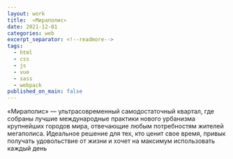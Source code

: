 ```yaml
---
layout: work
title:  «Мираполис»
date: 2021-12-01
categories: web
excerpt_separator: <!--readmore-->
tags:
  - html
  - css
  - js
  - vue
  - sass
  - webpack
published_on_main: false
---
```

«Мираполис» — ультрасовременный самодостаточный квартал, где собраны лучшие международные практики нового урбанизма крупнейших городов мира, отвечающие любым потребностям жителей мегаполиса. Идеальное решение для тех, кто ценит свое время, привык получать удовольствие от жизни и хочет на максимум использовать каждый день

<!--readmore-->